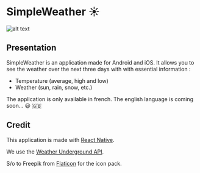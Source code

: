 # SimpleWeather :sunny:

![alt text](http://www.adrienlemaire.fr/src/img/simple-mockups-weather.png "Logo SimpleWeather & mockups")

## Presentation

SimpleWeather is an application made for Android and iOS. It allows you to see the weather over the next three days with with essential information :
- Temperature (average, high and low)
- Weather (sun, rain, snow, etc.)

The application is only available in french. The english language is coming soon... :smiley: :uk:
 
 ## Credit
 
 This application is made with [React Native](https://facebook.github.io/react-native/). 
 
 We use the [Weather Underground API](https://www.wunderground.com/weather/api).
 
 S/o to Freepik from [Flaticon](www.flaticon.com) for the icon pack.
